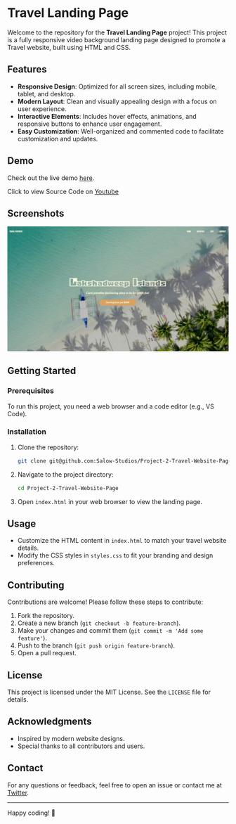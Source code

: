 # Travel Landing Page

Welcome to the repository for the **Travel Landing Page** project! This project is a fully responsive video background  landing page designed to promote a Travel website, built using HTML and CSS.

## Features

- **Responsive Design**: Optimized for all screen sizes, including mobile, tablet, and desktop.
- **Modern Layout**: Clean and visually appealing design with a focus on user experience.
- **Interactive Elements**: Includes hover effects, animations, and responsive buttons to enhance user engagement.
- **Easy Customization**: Well-organized and commented code to facilitate customization and updates.

## Demo

Check out the live demo [here](https://salow-studios.github.io/Project-2-Travel-Website-Page/).

Click to view Source Code on [Youtube](https://www.youtube.com/watch?v=hBQi4Rd5aDI)

## Screenshots

![Desktop View](1_desktop.png)

## Getting Started

### Prerequisites

To run this project, you need a web browser and a code editor (e.g., VS Code).

### Installation

1. Clone the repository:
    ```bash
    git clone git@github.com:Salow-Studios/Project-2-Travel-Website-Page.git
    ```

2. Navigate to the project directory:
    ```bash
    cd Project-2-Travel-Website-Page
    ```

3. Open `index.html` in your web browser to view the landing page.

## Usage

- Customize the HTML content in `index.html` to match your travel website details.
- Modify the CSS styles in `styles.css` to fit your branding and design preferences.

## Contributing

Contributions are welcome! Please follow these steps to contribute:

1. Fork the repository.
2. Create a new branch (`git checkout -b feature-branch`).
3. Make your changes and commit them (`git commit -m 'Add some feature'`).
4. Push to the branch (`git push origin feature-branch`).
5. Open a pull request.

## License

This project is licensed under the MIT License. See the `LICENSE` file for details.

## Acknowledgments

- Inspired by modern website designs.
- Special thanks to all contributors and users.

## Contact

For any questions or feedback, feel free to open an issue or contact me at [Twitter](https://x.com/SalowStudios).

---

Happy coding! 🚀